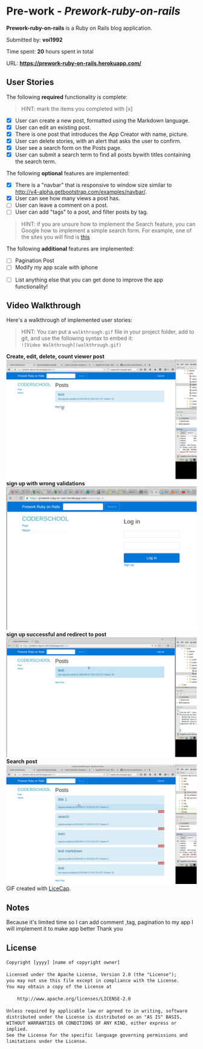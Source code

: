 # Pre-work - *Prework-ruby-on-rails*


**Prework-ruby-on-rails** is a Ruby on Rails blog application.

Submitted by: **voi1992**

Time spent: **20** hours spent in total

URL: **https://prework-ruby-on-rails.herokuapp.com/**

## User Stories

The following **required** functionality is complete:

> HINT: mark the items you completed with [x]

* [x] User can create a new post, formatted using the Markdown language.
* [x] User can edit an existing post.
* [x] There is one post that introduces the App Creator with name, picture.
* [x] User can delete stories, with an alert that asks the user to confirm.
* [x] User see a search form on the Posts page.
* [x] User can submit a search term to find all posts bywith titles containing the search term.

The following **optional** features are implemented:
* [x] There is a "navbar" that is responsive to window size similar to http://v4-alpha.getbootstrap.com/examples/navbar/. 
* [x] User can see how many views a post has. 
* [ ] User can leave a comment on a post.
* [ ] User can add "tags" to a post, and filter posts by tag. 

> HINT: if you are unsure how to implement the Search feature, you can Google how to implement a simple search form. For example, one of the sites you will find is [this](http://www.jorgecoca.com/buils-search-form-ruby-rails/)

The following **additional** features are implemented:
    
* [ ] Pagination Post
* [ ] Modify my app scale with iphone 
- [ ] List anything else that you can get done to improve the app functionality!

## Video Walkthrough 

Here's a walkthrough of implemented user stories:

> HINT: You can put a `walkthrough.gif` file in your project folder, add to git, and use the following syntax to embed it:  
> `![Video Walkthrough](walkthrough.gif)` 
> 
**Create, edit, delete, count viewer post**
![Video Walkthrough](https://github.com/voi1992/prework-ruby-on-rails/blob/master/gif/create_markdown_post.gif)
**sign up with wrong validations**
![Video Walkthrough](https://github.com/voi1992/prework-ruby-on-rails/blob/master/gif/fail_validation.gif)
**sign up successful and redirect to post**
![Video Walkthrough](https://github.com/voi1992/prework-ruby-on-rails/blob/master/gif/sign_up_success_and_redirect_to_post.gif)
**Search post**
![Video Walkthrough](https://github.com/voi1992/prework-ruby-on-rails/blob/master/gif/search_content.gif)
GIF created with [LiceCap](http://www.cockos.com/licecap/).



## Notes

Because it's limited time so  I can add comment ,tag, pagination to my app I will implement it to make app better
Thank you
## License

    Copyright [yyyy] [name of copyright owner]

    Licensed under the Apache License, Version 2.0 (the "License");
    you may not use this file except in compliance with the License.
    You may obtain a copy of the License at

        http://www.apache.org/licenses/LICENSE-2.0

    Unless required by applicable law or agreed to in writing, software
    distributed under the License is distributed on an "AS IS" BASIS,
    WITHOUT WARRANTIES OR CONDITIONS OF ANY KIND, either express or implied.
    See the License for the specific language governing permissions and
    limitations under the License.